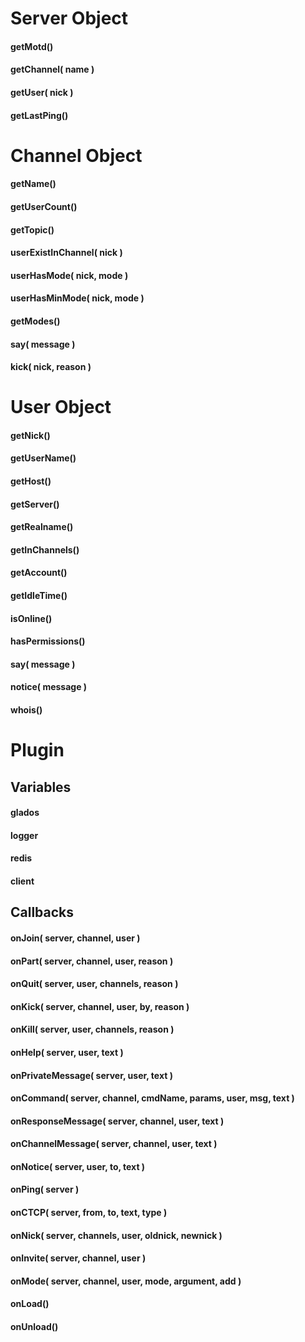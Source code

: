 # Server Object
#### getMotd()
#### getChannel( name )
#### getUser( nick )
#### getLastPing()

# Channel Object
#### getName()
#### getUserCount()
#### getTopic()
#### userExistInChannel( nick )
#### userHasMode( nick, mode )
#### userHasMinMode( nick, mode )
#### getModes()
#### say( message )
#### kick( nick, reason )

# User Object
#### getNick()
#### getUserName()
#### getHost()
#### getServer()
#### getRealname()
#### getInChannels()
#### getAccount()
#### getIdleTime()
#### isOnline()
#### hasPermissions()
#### say( message )
#### notice( message )
#### whois()

# Plugin
## Variables
#### glados
#### logger
#### redis
#### client
## Callbacks
#### onJoin( server, channel, user )
#### onPart( server, channel, user, reason )
#### onQuit( server, user, channels, reason )
#### onKick( server, channel, user, by, reason )
#### onKill( server, user, channels, reason )
#### onHelp( server, user, text )
#### onPrivateMessage( server, user, text )
#### onCommand( server, channel, cmdName, params, user, msg, text )
#### onResponseMessage( server, channel, user, text )
#### onChannelMessage( server, channel, user, text )
#### onNotice( server, user, to, text )
#### onPing( server )
#### onCTCP( server, from, to, text, type )
#### onNick( server, channels, user, oldnick, newnick )
#### onInvite( server, channel, user )
#### onMode( server, channel, user, mode, argument, add )
#### onLoad()
#### onUnload()
